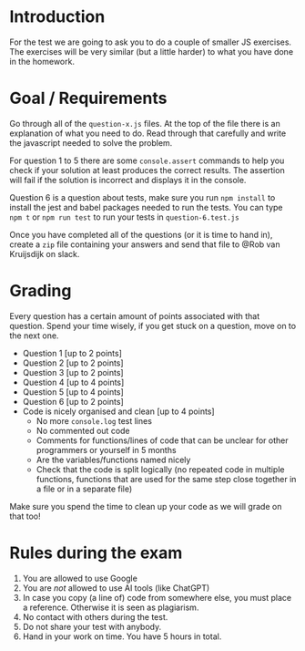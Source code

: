 # Introduction

For the test we are going to ask you to do a couple of smaller JS exercises. The exercises will be very similar (but a little harder) to what you have done in the homework.

# Goal / Requirements

Go through all of the `question-x.js` files. At the top of the file there is an explanation of what you need to do. Read through that carefully and write the javascript needed to solve the problem.

For question 1 to 5 there are some `console.assert` commands to help you check if your solution at least produces the correct results. The assertion will fail if the solution is incorrect and displays it in the console.

Question 6 is a question about tests, make sure you run `npm install` to install the jest and babel packages needed to run the tests. You can type `npm t` or `npm run test` to run your tests in `question-6.test.js`

Once you have completed all of the questions (or it is time to hand in), create a `zip` file containing your answers and send that file to @Rob van Kruijsdijk on slack.

# Grading

Every question has a certain amount of points associated with that question. Spend your time wisely, if you get stuck on a question, move on to the next one.

- Question 1 [up to 2 points]
- Question 2 [up to 2 points]
- Question 3 [up to 2 points]
- Question 4 [up to 4 points]
- Question 5 [up to 4 points]
- Question 6 [up to 2 points]
- Code is nicely organised and clean [up to 4 points]
  - No more `console.log` test lines
  - No commented out code
  - Comments for functions/lines of code that can be unclear for other programmers or yourself in 5 months
  - Are the variables/functions named nicely
  - Check that the code is split logically (no repeated code in multiple functions, functions that are used for the same step close together in a file or in a separate file)

Make sure you spend the time to clean up your code as we will grade on that too!

# Rules during the exam

1. You are allowed to use Google
2. You are _not_ allowed to use AI tools (like ChatGPT)
3. In case you copy (a line of) code from somewhere else, you must place a reference. Otherwise it is seen as plagiarism.
4. No contact with others during the test.
5. Do not share your test with anybody.
6. Hand in your work on time. You have 5 hours in total.
